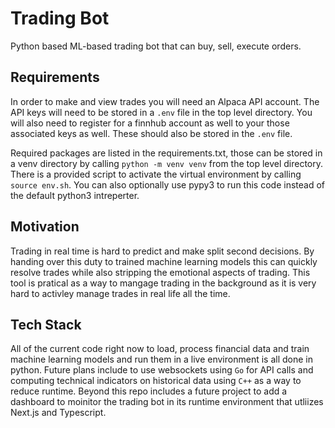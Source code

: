 # Trading Bot

Python based ML-based trading bot that can buy, sell, execute orders.

## Requirements

In order to make and view trades you will need an Alpaca API account. The API keys will need to be stored in a `.env` file in the top level directory. You will also need to register for a finnhub account as well to your those associated keys as well. These should also be stored in the `.env` file.<br>

Required packages are listed in the requirements.txt, those can be stored in a venv directory by calling `python -m venv venv` from the top level directory. There is a provided script to activate the virtual environment by calling `source env.sh`. You can also optionally use pypy3 to run this code instead of the default python3 intreperter.<br>

## Motivation

Trading in real time is hard to predict and make split second decisions. By handing over this duty to trained machine learning models this can quickly resolve trades while also stripping the emotional aspects of trading. This tool is pratical as a way to mangage trading in the background as it is very hard to activley manage trades in real life all the time.<br> 

## Tech Stack

All of the current code right now to load, process financial data and train machine learning models and run them in a live environment is all done in python. Future plans include to use websockets using `Go` for API calls and computing technical indicators on historical data using `C++` as a way to reduce runtime. Beyond this repo includes a future project to add a dashboard to moinitor the trading bot in its runtime environment that utliizes Next.js and Typescript.

